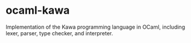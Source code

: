 # ocaml-kawa
Implementation of the Kawa programming language in OCaml, including lexer, parser, type checker, and interpreter.
